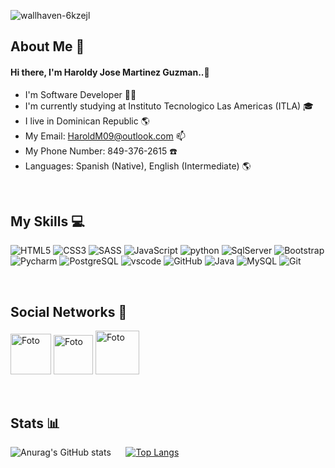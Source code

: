 ![wallhaven-6kzejl](https://user-images.githubusercontent.com/93040571/153111507-2286838c-3804-4d7c-82d8-999f9fb4c56f.jpg)


## About Me :bust_in_silhouette:

#### Hi there, I'm Haroldy Jose Martinez Guzman..👋

- I'm Software Developer 🧑‍💻
- I'm currently studying at Instituto Tecnologico Las Americas (ITLA) 🎓
- I live in Dominican Republic 🌎
- My Email: HaroldM09@outlook.com 📫
- My Phone Number: 849-376-2615 ☎️  
- Languages: Spanish (Native), English (Intermediate) :earth_americas:

&nbsp;

## My Skills :computer:

![HTML5](https://img.shields.io/badge/-HTML5-E34F26?style=for-the-badge&logo=html5&logoColor=white)
![CSS3](https://img.shields.io/badge/-CSS3-1572B6?style=for-the-badge&logo=css3&logoColor=white)
![SASS](https://img.shields.io/badge/Sass-CC6699?style=for-the-badge&logo=sass&logoColor=white)
![JavaScript](https://img.shields.io/badge/-JavaScript-yellow?style=for-the-badge&logo=javascript&logoColor=white)
![python](https://img.shields.io/badge/-Python-blue?style=for-the-badge&logo=python&logoColor=white)
![SqlServer](https://img.shields.io/badge/-SQLServer-red?style=for-the-badge&logo=Sqlserver&logoColor=white)
![Bootstrap](https://img.shields.io/badge/-Bootstrap-563D7C?style=for-the-badge&logo=bootstrap&logoColor=white)
![Pycharm](https://img.shields.io/badge/-Pycharm-green?style=for-the-badge&logo=Pycharm&logoColor=white)
![PostgreSQL](https://img.shields.io/badge/PostgreSQL-316192?style=for-the-badge&logo=postgresql&logoColor=white)
![vscode](https://img.shields.io/badge/-Vscode-blue?style=for-the-badge&logo=visualstudiocode&logoColor=white)
![GitHub](https://img.shields.io/badge/-GitHub-181717?style=for-the-badge&logo=github&logoColor=white)
![Java](https://img.shields.io/badge/-java-red?style=for-the-badge&logo=java&logoColor=white)
![MySQL](https://img.shields.io/badge/-MySQL-blue?style=for-the-badge&logo=mysql&logoColor=white)
![Git](https://img.shields.io/badge/-Git-red?style=for-the-badge&logo=git&logoColor=white)

&nbsp;

## Social Networks :iphone:

<a id="instagram" href="https://www.instagram.com/harold98g/"><img width='65px' src="https://logos-world.net/wp-content/uploads/2020/06/Instagram-Logo-700x394.png" alt="Foto"></a>
<a id="telegram" target="_blank" href="https://t.me/haroldymart"><img width='63px' src="https://logos-world.net/wp-content/uploads/2021/03/Telegram-Logo.png" alt="Foto"></a> 
<a id="whatsapp" href="https://wa.me/+8493762615"><img width='70px' src="https://logos-world.net/wp-content/uploads/2020/05/WhatsApp-Logo.png" alt="Foto"></a> 


&nbsp;

## Stats :bar_chart:

![Anurag's GitHub stats](https://github-readme-stats.vercel.app/api?username=HaroldMart&show_icons=true&theme=radical)&nbsp; &nbsp; &nbsp; [![Top Langs](https://github-readme-stats.vercel.app/api/top-langs/?username=HaroldMart&layout=compact)](https://github.com/anuraghazra/github-readme-stats) 


<!---
HaroldMart/HaroldMart is a ✨ special ✨ repository because its `README.md` (this file) appears on your GitHub profile.
You can click the Preview link to take a look at your changes.
--->



